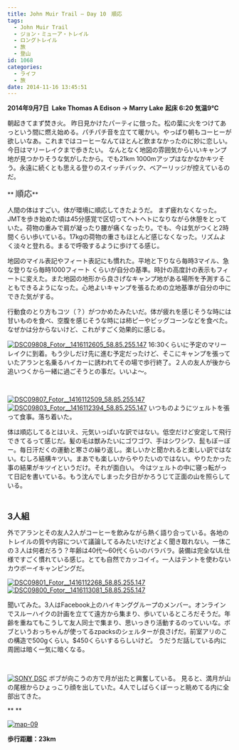 ```yaml
---
title: John Muir Trail – Day 10　順応
tags:
  - John Muir Trail
  - ジョン・ミューア・トレイル
  - ロングトレイル
  - 旅
  - 登山
id: 1068
categories:
  - ライフ
  - 旅
date: 2014-11-16 13:45:51
---
```


**2014年9月7日  Lake Thomas A Edison → Marry Lake**
**起床 6:20 気温9℃**
<div></div>
<div>朝起きてまず焚き火。 昨日見かけたパーティに倣った。<wbr />松の葉に火をつけてあっという間に燃え始める。<wbr />パチパチ音を立てて暖かい。やっぱり朝もコーヒーが欲しいなあ。<wbr />これまではコーヒーなんてほとんど飲まなかったのに妙に恋しい。</div>
<div></div>
<div>今日はマリーレイクまで歩きたい。 なんとなく地図の雰囲気からいいキャンプ地が見つかりそうな気が<wbr />したから。でも21km 1000mアップはなかなかキツそう。永遠に続くとも思える登りのスイッチバック、ベアーリッジが控えているのだ。</div>
<div>

**
<span style="font-size: 14pt;">順応</span>**

人間の体はすごい。体が環境に順応してきたようだ。
まず疲れなくなった。JMTを歩き始めた頃は45分感覚で区切ってヘトヘトになりながら休憩をとっていた。荷物の重みで肩が凝ったり腰が痛くなったり。でも、今は気がつくと2時間くらい歩いている。17kgの荷物の重さもほとんど感じなくなった。リズムよく淡々と登れる。まるで呼吸するように歩けてる感じ。

地図のマイル表記やフィート表記にも慣れた。平地と下りなら毎時3マイル、急な登りなら毎時1000フィート くらいが自分の基準。時計の高度計の表示もフィートに変えた。また地図の地形から良さげなキャンプ地がある場所を予測することもできるようになった。心地よいキャンプを張るための立地基準が自分の中にできた気がする。

行動食のとり方もコツ（？）がつかめたみたいだ。体が疲れを感じそうな時には甘いものを食べ、空腹を感じそうな時には柿ピーやビッグコーンなどを食べた。なぜかは分からないけど、これがすごく効果的に感じる。

[![DSC09808_Fotor__1416112605_58.85.255.147](http://mountainboy.boo.jp/wordpress/wp-content/uploads/2014/11/DSC09808_Fotor__1416112605_58.85.255.147.jpg)](http://mountainboy.boo.jp/wordpress/wp-content/uploads/2014/11/DSC09808_Fotor__1416112605_58.85.255.147.jpg)
16:30くらいに予定のマリーレイクに到着。もう少しだけ先に進む予定だったけど、そこにキャンプを張っていたアランと名乗るハイカーに誘われてその場で歩行終了。２人の友人が後から追いつくから一緒に過ごそうとの事だ。いいよ〜。

&nbsp;

[![DSC09807_Fotor__1416112509_58.85.255.147](http://mountainboy.boo.jp/wordpress/wp-content/uploads/2014/11/DSC09807_Fotor__1416112509_58.85.255.147.jpg)](http://mountainboy.boo.jp/wordpress/wp-content/uploads/2014/11/DSC09807_Fotor__1416112509_58.85.255.147.jpg)
[![DSC09803_Fotor__1416112394_58.85.255.147](http://mountainboy.boo.jp/wordpress/wp-content/uploads/2014/11/DSC09803_Fotor__1416112394_58.85.255.147.jpg)](http://mountainboy.boo.jp/wordpress/wp-content/uploads/2014/11/DSC09803_Fotor__1416112394_58.85.255.147.jpg)
いつものようにツェルトを張って食事。落ち着いた。

体は順応してるとはいえ、元気いっぱいな訳ではない。低空だけど安定して飛行できてるって感じだ。髪の毛は獣みたいにゴワゴワ、手はシワシワ、髭もぼーぼー。毎日汗だくの運動と寒さの繰り返し。楽しいかと聞かれると楽しい訳ではない。むしろ結構キツい。まあでも楽しいからやりたいのではない。やりたかった事の結果がキツイというだけ。それが面白い。
今はツェルトの中に寝っ転がって日記を書いている。もう沈んでしまった夕日がかろうじて正面の山を照らしている。

&nbsp;

<span style="font-size: 14pt;">**3人組**</span>

外でアランとその友人2人がコーヒーを飲みながら熱く語り合っている。各地のトレイルの質や内容について議論してるみたいだけどよく聞き取れない。一体この３人は何者だろう？年齢は40代〜60代くらいのバラバラ。装備は完全なUL仕様ですごく慣れている感じ。とても自然でカッコイイ。一人はテントを使わないカウボーイキャンピングだ。

[![DSC09801_Fotor__1416112268_58.85.255.147](http://mountainboy.boo.jp/wordpress/wp-content/uploads/2014/11/DSC09801_Fotor__1416112268_58.85.255.147.jpg)](http://mountainboy.boo.jp/wordpress/wp-content/uploads/2014/11/DSC09801_Fotor__1416112268_58.85.255.147.jpg)
[![DSC09800_Fotor__1416113081_58.85.255.147](http://mountainboy.boo.jp/wordpress/wp-content/uploads/2014/11/DSC09800_Fotor__1416113081_58.85.255.147.jpg)](http://mountainboy.boo.jp/wordpress/wp-content/uploads/2014/11/DSC09800_Fotor__1416113081_58.85.255.147.jpg)

聞いてみた。3人はFacebook上のハイキンググループのメンバー。オンラインでスルーハイクの計画を立てて遠方から集まり、歩いているところだそうだ。年齢を重ねてもこうして友人同士で集まり、思いっきり活動するのっていいな。ボブというおっちゃんが使ってるzpacksのシェルターが良さげだ。前室アリのこの構造で500gくらい。$450くらいするらしいけど。
うだうだ話している内に周囲は暗く一気に暗くなる。

&nbsp;

[![SONY DSC](http://mountainboy.boo.jp/wordpress/wp-content/uploads/2014/11/DSC09822.jpg)](http://mountainboy.boo.jp/wordpress/wp-content/uploads/2014/11/DSC09822.jpg)
ボブが向こうの方で月が出たと興奮している。 見ると、満月が山の尾根からひょっこり顔を出していた。4人でしばらくぼーっと眺めてる内に全部出てきた。

</div>
<div>

**
**

[![map-09](http://mountainboy.boo.jp/wordpress/wp-content/uploads/2014/11/map-09.png)](http://mountainboy.boo.jp/wordpress/wp-content/uploads/2014/11/map-09.png)

**歩行距離：23km**

</div>
<div></div>
<div></div>